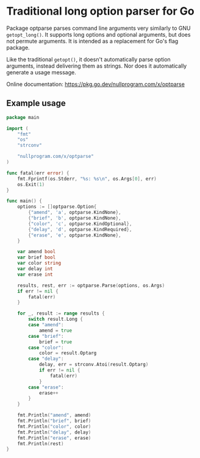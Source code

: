# Traditional long option parser for Go

Package optparse parses command line arguments very similarly to GNU
`getopt_long()`. It supports long options and optional arguments, but
does not permute arguments. It is intended as a replacement for Go's
flag package.

Like the traditional `getopt()`, it doesn't automatically parse option
arguments, instead delivering them as strings. Nor does it automatically
generate a usage message.

Online documentation: <https://pkg.go.dev/nullprogram.com/x/optparse>

## Example usage

```go
package main

import (
	"fmt"
	"os"
	"strconv"

	"nullprogram.com/x/optparse"
)

func fatal(err error) {
	fmt.Fprintf(os.Stderr, "%s: %s\n", os.Args[0], err)
	os.Exit(1)
}

func main() {
	options := []optparse.Option{
		{"amend", 'a', optparse.KindNone},
		{"brief", 'b', optparse.KindNone},
		{"color", 'c', optparse.KindOptional},
		{"delay", 'd', optparse.KindRequired},
		{"erase", 'e', optparse.KindNone},
	}

	var amend bool
	var brief bool
	var color string
	var delay int
	var erase int

	results, rest, err := optparse.Parse(options, os.Args)
	if err != nil {
		fatal(err)
	}

	for _, result := range results {
		switch result.Long {
		case "amend":
			amend = true
		case "brief":
			brief = true
		case "color":
			color = result.Optarg
		case "delay":
			delay, err = strconv.Atoi(result.Optarg)
			if err != nil {
				fatal(err)
			}
		case "erase":
			erase++
		}
	}

	fmt.Println("amend", amend)
	fmt.Println("brief", brief)
	fmt.Println("color", color)
	fmt.Println("delay", delay)
	fmt.Println("erase", erase)
	fmt.Println(rest)
}
```

